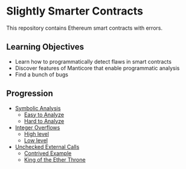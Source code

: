 # Slightly Smarter Contracts
This repository contains Ethereum smart contracts with errors.


## Learning Objectives
- Learn how to programmatically detect flaws in smart contracts
- Discover features of Manticore that enable programmatic analysis
- Find a bunch of bugs

## Progression
- [Symbolic Analysis](symbolic_analysis)
  - [Easy to Analyze](symbolic_analysis/easy)
  - [Hard to Analyze](symbolic_analysis/hard)
- [Integer Overflows](integer_overflow)
  - [High level](integer_overflow/high_level)
  - [Low level](integer_overflow/low_level)
- [Unchecked External Calls](unchecked_external_call)
  - [Contrived Example](unchecked_external_call/representitive_example)
  - [King of the Ether Throne](unchecked_external_call/KotET)
